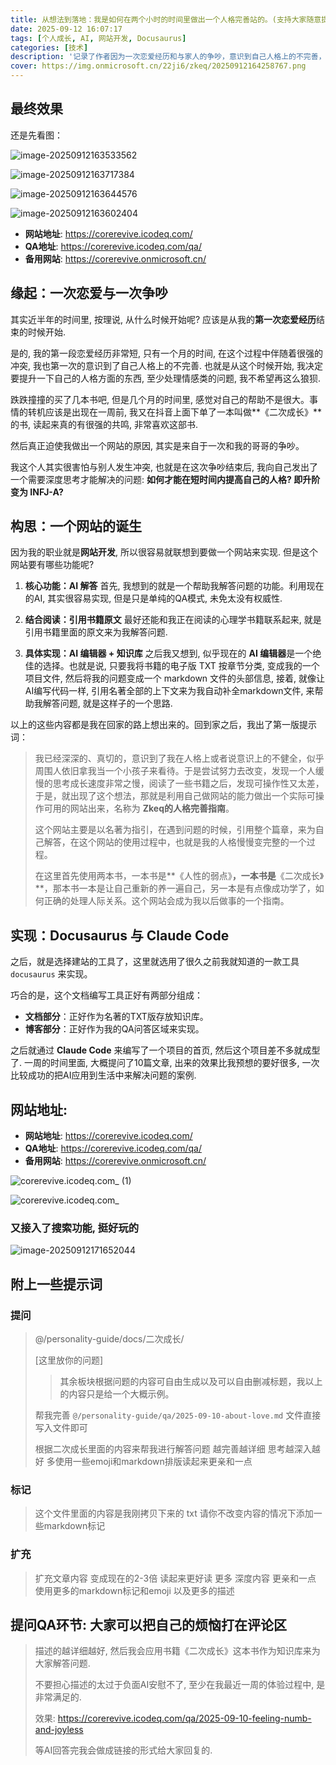 ```yaml
---
title: 从想法到落地：我是如何在两个小时的时间里做出一个人格完善站的。(支持大家随意提问情感问题)
date: 2025-09-12 16:07:17
tags: [个人成长, AI, 网站开发, Docusaurus]
categories: [技术]
description: '记录了作者因为一次恋爱经历和与家人的争吵，意识到自己人格上的不完善，从而决定利用自己的网站开发技能，在两个小时内搭建一个“人格完善指南”网站的过程。'
cover: https://img.onmicrosoft.cn/22ji6/zkeq/20250912164258767.png
---
```


## 最终效果

还是先看图：

![image-20250912163533562](https://img.onmicrosoft.cn/22ji6/zkeq/20250912163533735.png)

![image-20250912163717384](https://img.onmicrosoft.cn/22ji6/zkeq/20250912163717625.png)

![image-20250912163644576](https://img.onmicrosoft.cn/22ji6/zkeq/20250912163644832.png)

![image-20250912163602404](https://img.onmicrosoft.cn/22ji6/zkeq/20250912163602637.png)

- **网站地址**: https://corerevive.icodeq.com/
- **QA地址**: https://corerevive.icodeq.com/qa/
- **备用网站**: https://corerevive.onmicrosoft.cn/

## 缘起：一次恋爱与一次争吵

其实近半年的时间里, 按理说, 从什么时候开始呢? 应该是从我的**第一次恋爱经历**结束的时候开始.

是的, 我的第一段恋爱经历非常短, 只有一个月的时间, 在这个过程中伴随着很强的冲突, 我也第一次的意识到了自己人格上的不完善. 也就是从这个时候开始, 我决定要提升一下自己的人格方面的东西, 至少处理情感类的问题, 我不希望再这么狼狈.

跌跌撞撞的买了几本书吧, 但是几个月的时间里, 感觉对自己的帮助不是很大。事情的转机应该是出现在一周前, 我又在抖音上面下单了一本叫做**《二次成长》**的书, 读起来真的有很强的共鸣, 非常喜欢这部书.

然后真正迫使我做出一个网站的原因, 其实是来自于一次和我的哥哥的争吵。

我这个人其实很害怕与别人发生冲突, 也就是在这次争吵结束后, 我向自己发出了一个需要深度思考才能解决的问题: **如何才能在短时间内提高自己的人格? 即升阶变为 INFJ-A?**

## 构思：一个网站的诞生

因为我的职业就是**网站开发**, 所以很容易就联想到要做一个网站来实现. 但是这个网站要有哪些功能呢?

1.  **核心功能：AI 解答**
    首先, 我想到的就是一个帮助我解答问题的功能。利用现在的AI, 其实很容易实现, 但是只是单纯的QA模式, 未免太没有权威性.

2.  **结合阅读：引用书籍原文**
    最好还能和我正在阅读的心理学书籍联系起来, 就是引用书籍里面的原文来为我解答问题.

3.  **具体实现：AI 编辑器 + 知识库**
    之后我又想到, 似乎现在的 **AI 编辑器**是一个绝佳的选择。也就是说, 只要我将书籍的电子版 TXT 按章节分类, 变成我的一个项目文件, 然后将我的问题变成一个 markdown 文件的头部信息, 接着, 就像让AI编写代码一样, 引用名著全部的上下文来为我自动补全markdown文件, 来帮助我解答问题, 就是这样子的一个思路.

以上的这些内容都是我在回家的路上想出来的。回到家之后，我出了第一版提示词：

> 我已经深深的、真切的，意识到了我在人格上或者说意识上的不健全，似乎周围人依旧拿我当一个小孩子来看待。于是尝试努力去改变，发现一个人缓慢的思考成长速度非常之慢，阅读了一些书籍之后，发现可操作性又太差，于是，就出现了这个想法，那就是利用自己做网站的能力做出一个实际可操作可用的网站出来，名称为 **Zkeq的人格完善指南**。
>
> 这个网站主要是以名著为指引，在遇到问题的时候，引用整个篇章，来为自己解答，在这个网站的使用过程中，也就是我的人格慢慢变完整的一个过程。
>
> 在这里首先使用两本书，一本书是**《人性的弱点》**，一本书是**《二次成长》**，那本书一本是让自己重新的养一遍自己，另一本是有点像成功学了，如何正确的处理人际关系。这个网站会成为我以后做事的一个指南。

## 实现：Docusaurus 与 Claude Code

之后，就是选择建站的工具了，这里就选用了很久之前我就知道的一款工具 `docusaurus` 来实现。

巧合的是，这个文档编写工具正好有两部分组成：

- **文档部分**：正好作为名著的TXT版存放知识库。
- **博客部分**：正好作为我的QA问答区域来实现。

之后就通过 **Claude Code** 来编写了一个项目的首页, 然后这个项目差不多就成型了. 一周的时间里面, 大概提问了10篇文章, 出来的效果比我预想的要好很多, 一次比较成功的把AI应用到生活中来解决问题的案例.

## 网站地址: 

- **网站地址**: https://corerevive.icodeq.com/
- **QA地址**: https://corerevive.icodeq.com/qa/
- **备用网站**: https://corerevive.onmicrosoft.cn/


![corerevive.icodeq.com_ (1)](https://img.onmicrosoft.cn/22ji6/zkeq/20250912163440948.png)

![corerevive.icodeq.com_](https://img.onmicrosoft.cn/22ji6/zkeq/20250912163440890.png)

### 又接入了搜索功能, 挺好玩的

![image-20250912171652044](https://img.onmicrosoft.cn/22ji6/zkeq/20250912171652804.png)

## 附上一些提示词

### 提问

> @/personality-guide/docs/二次成长/
>
> [这里放你的问题]
>
> > 其余板块根据问题的内容可自由生成以及可以自由删减标题，我以上的内容只是给一个大概示例。
>
> 帮我完善 `@/personality-guide/qa/2025-09-10-about-love.md` 文件直接写入文件即可
>
> 根据二次成长里面的内容来帮我进行解答问题 越完善越详细 思考越深入越好 多使用一些emoji和markdown排版读起来更亲和一点

### 标记

> 这个文件里面的内容是我刚拷贝下来的 txt 请你不改变内容的情况下添加一些markdown标记

### 扩充

> 扩充文章内容 变成现在的2-3倍 读起来更好读 更多 深度内容 更亲和一点 使用更多的markdown标记和emoji 以及更多的描述

## 提问QA环节: 大家可以把自己的烦恼打在评论区

> 描述的越详细越好, 然后我会应用书籍《二次成长》这本书作为知识库来为大家解答问题.
> 
> 不要担心描述的太过于负面AI安慰不了, 至少在我最近一周的体验过程中, 是非常满足的. 
> 
> 效果: https://corerevive.icodeq.com/qa/2025-09-10-feeling-numb-and-joyless
>
> 等AI回答完我会做成链接的形式给大家回复的.